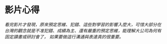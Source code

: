 # 影片心得
*看完影片才發現，原來預定思維、犯錯、這些對學習的影響入麼大，可惜大部分在台灣的觀念就是不准犯錯、成績為主、還有嚴重的預定思維，能理解大公司為何有固定讀書或研討會了，
如果要做這行溝通與表達真的很重要。*  


